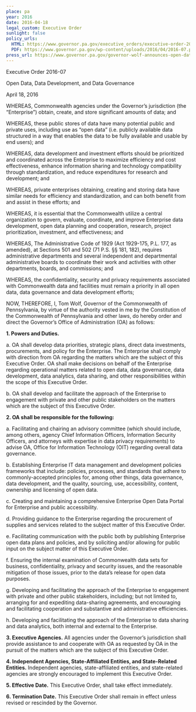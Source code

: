 ```yaml
---
place: pa
year: 2016
date: 2016-04-18
legal_custom: Executive Order
sunlight: false
policy_urls:
  HTML: https://www.governor.pa.gov/executive_orders/executive-order-2016-06-open-data-data-development-and-data-governance/
  PDF: https://www.governor.pa.gov/wp-content/uploads/2016/04/2016-07.pdf
press_url: https://www.governor.pa.gov/governor-wolf-announces-open-data-initiative-to-engage-citizens-in-innovative-policy-solutions/
---
```


Executive Order 2016-07

Open Data, Data Development, and Data Governance

April 18, 2016

WHEREAS, Commonwealth agencies under the Governor’s jurisdiction (the “Enterprise”) obtain, create, and store significant amounts of data; and

WHEREAS, these public stores of data have many potential public and private uses, including use as “open data” (i.e. publicly available data structured in a way that enables the data to be fully available and usable by end users); and

WHEREAS, data development and investment efforts should be prioritized and coordinated across the Enterprise to maximize efficiency and cost effectiveness, enhance information sharing and technology compatibility through standardization, and reduce expenditures for research and development; and

WHEREAS, private enterprises obtaining, creating and storing data have similar needs for efficiency and standardization, and can both benefit from and assist in these efforts; and

WHEREAS, it is essential that the Commonwealth utilize a central organization to govern, evaluate, coordinate, and improve Enterprise data development, open data planning and cooperation, research, project prioritization, investment, and effectiveness; and

WHEREAS, The Administrative Code of 1929 (Act 1929-175, P.L. 177, as amended), at Sections 501 and 502 (71 P.S. §§ 181, 182), requires administrative departments and several independent and departmental administrative boards to coordinate their work and activities with other departments, boards, and commissions; and

WHEREAS, the confidentiality, security and privacy requirements associated with Commonwealth data and facilities must remain a priority in all open data, data governance and data development efforts;

NOW, THEREFORE, I, Tom Wolf, Governor of the Commonwealth of Pennsylvania, by virtue of the authority vested in me by the Constitution of the Commonwealth of Pennsylvania and other laws, do hereby order and direct the Governor’s Office of Administration (OA) as follows:

**1. Powers and Duties.**

a. OA shall develop data priorities, strategic plans, direct data investments, procurements, and policy for the Enterprise. The Enterprise shall comply with direction from OA regarding the matters which are the subject of this Executive Order. OA shall make decisions on behalf of the Enterprise regarding operational matters related to open data, data governance, data development, data analytics, data sharing, and other responsibilities within the scope of this Executive Order.

b. OA shall develop and facilitate the approach of the Enterprise to engagement with private and other public stakeholders on the matters which are the subject of this Executive Order.

**2. OA shall be responsible for the following:**

a. Facilitating and chairing an advisory committee (which should include, among others, agency Chief Information Officers, Information Security Officers, and attorneys with expertise in data privacy requirements) to advise OA, Office for Information Technology (OIT) regarding overall data governance.

b. Establishing Enterprise IT data management and development policies frameworks that include: policies, processes, and standards that adhere to commonly-accepted principles for, among other things, data governance, data development, and the quality, sourcing, use, accessibility, content, ownership and licensing of open data.

c. Creating and maintaining a comprehensive Enterprise Open Data Portal for Enterprise and public accessibility.

d. Providing guidance to the Enterprise regarding the procurement of supplies and services related to the subject matter of this Executive Order.

e. Facilitating communication with the public both by publishing Enterprise open data plans and policies, and by soliciting and/or allowing for public input on the subject matter of this Executive Order.

f. Ensuring the internal examination of Commonwealth data sets for business, confidentiality, privacy and security issues, and the reasonable mitigation of those issues, prior to the data’s release for open data purposes.

g. Developing and facilitating the approach of the Enterprise to engagement with private and other public stakeholders, including; but not limited to, arranging for and expediting data-sharing agreements, and encouraging and facilitating cooperation and substantive and administrative efficiencies.

h. Developing and facilitating the approach of the Enterprise to data sharing and data analytics, both internal and external to the Enterprise.

**3. Executive Agencies.** All agencies under the Governor’s jurisdiction shall provide assistance to and cooperate with OA as requested by OA in the pursuit of the matters which are the subject of this Executive Order.

**4. Independent Agencies, State-Affiliated Entities, and State-Related Entities.** Independent agencies, state-affiliated entities, and state-related agencies are strongly encouraged to implement this Executive Order.

**5. Effective Date.** This Executive Order, shall take effect immediately.

**6. Termination Date.** This Executive Order shall remain in effect unless revised or rescinded by the Governor.
